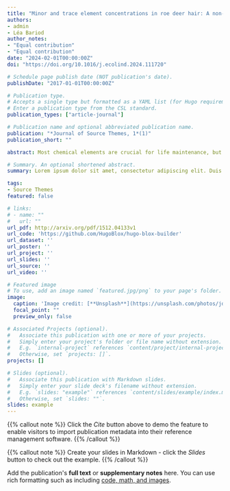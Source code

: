 ```yaml
---
title: "Minor and trace element concentrations in roe deer hair: A non-invasive method to define reference values in wildlife."
authors:
- admin
- Léa Bariod
author_notes:
- "Equal contribution"
- "Equal contribution"
date: "2024-02-01T00:00:00Z"
doi: "https://doi.org/10.1016/j.ecolind.2024.111720"

# Schedule page publish date (NOT publication's date).
publishDate: "2017-01-01T00:00:00Z"

# Publication type.
# Accepts a single type but formatted as a YAML list (for Hugo requirements).
# Enter a publication type from the CSL standard.
publication_types: ["article-journal"]

# Publication name and optional abbreviated publication name.
publication: "*Journal of Source Themes, 1*(1)"
publication_short: ""

abstract: Most chemical elements are crucial for life maintenance, but the intake of non-essential elements or inadequate concentrations of essential ones can have major consequences on wildlife health. However, concentrations of minor and trace elements remain largely unknown in free-ranging animals. This study aimed to establish the first reference values for 22 essential (Ca, Co, Cr, Cu, Fe, K, Mg, Mn, Mo, Na, Ni, Se, Zn) and non-essential (Al, As, Cd, Hg, Pb, Sb, Sr, Ti, Tl) elements in roe deer hair (*Capreolus capreolus*), to assess the degree of covariation between elements, and to investigate how individual characteristics and environmental context influence minor and trace element profiles. To do so, 758 hair samples from 542 individuals were collected between 2016 and 2019 in five roe deer populations (i.e. Ain, Chizé, Châteauvillain-Arc-en-Barrois, Jura and Trois-Fontaines) inhabiting contrasted habitats in France. Compared to the scarce literature on minor and trace elements in roe deer hair, concentrations were generally lower, and correlations between elements were mostly positive. Element concentrations were also heterogeneously distributed among populations, with overall greater heterogeneity in two (i.e. Jura and Châteauvillain-Arc-en-Barrois) of the five populations, which could be explained by their specific environmental characteristics (e.g. vegetation, climate, altitude). Overall, minor and trace element concentrations did not differ according to age and sex. Further studies on element bioavailability are needed to clarify whether the observed heterogeneity of element concentrations in roe deer hair is primarily driven by individual or by geographical characteristics.

# Summary. An optional shortened abstract.
summary: Lorem ipsum dolor sit amet, consectetur adipiscing elit. Duis posuere tellus ac convallis placerat. Proin tincidunt magna sed ex sollicitudin condimentum.

tags:
- Source Themes
featured: false

# links:
# - name: ""
#   url: ""
url_pdf: http://arxiv.org/pdf/1512.04133v1
url_code: 'https://github.com/HugoBlox/hugo-blox-builder'
url_dataset: ''
url_poster: ''
url_project: ''
url_slides: ''
url_source: ''
url_video: ''

# Featured image
# To use, add an image named `featured.jpg/png` to your page's folder. 
image:
  caption: 'Image credit: [**Unsplash**](https://unsplash.com/photos/jdD8gXaTZsc)'
  focal_point: ""
  preview_only: false

# Associated Projects (optional).
#   Associate this publication with one or more of your projects.
#   Simply enter your project's folder or file name without extension.
#   E.g. `internal-project` references `content/project/internal-project/index.md`.
#   Otherwise, set `projects: []`.
projects: []

# Slides (optional).
#   Associate this publication with Markdown slides.
#   Simply enter your slide deck's filename without extension.
#   E.g. `slides: "example"` references `content/slides/example/index.md`.
#   Otherwise, set `slides: ""`.
slides: example
---
```


{{% callout note %}}
Click the *Cite* button above to demo the feature to enable visitors to import publication metadata into their reference management software.
{{% /callout %}}

{{% callout note %}}
Create your slides in Markdown - click the *Slides* button to check out the example.
{{% /callout %}}

Add the publication's **full text** or **supplementary notes** here. You can use rich formatting such as including [code, math, and images](https://docs.hugoblox.com/content/writing-markdown-latex/).
